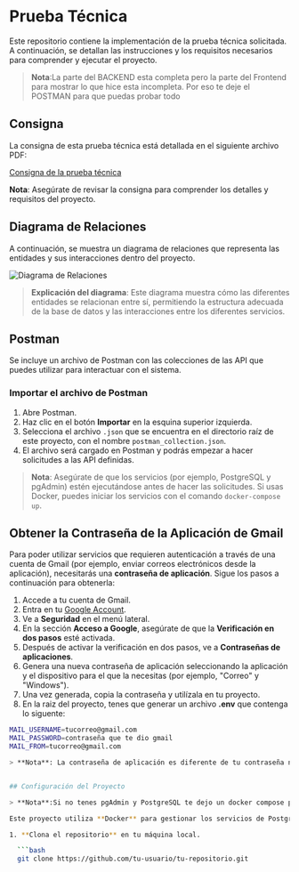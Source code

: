 # Prueba Técnica

Este repositorio contiene la implementación de la prueba técnica solicitada. A continuación, se detallan las instrucciones y los requisitos necesarios para comprender y ejecutar el proyecto.

> **Nota**:La parte del BACKEND esta completa pero la parte del Frontend para mostrar lo que hice esta incompleta. Por eso te deje el POSTMAN para que puedas probar todo

## Consigna

La consigna de esta prueba técnica está detallada en el siguiente archivo PDF:

[Consigna de la prueba técnica](consigna.pdf)

**Nota**: Asegúrate de revisar la consigna para comprender los detalles y requisitos del proyecto.

## Diagrama de Relaciones

A continuación, se muestra un diagrama de relaciones que representa las entidades y sus interacciones dentro del proyecto.

![Diagrama de Relaciones](ruta/a/tu/diagrama_relaciones.png)

> **Explicación del diagrama**: Este diagrama muestra cómo las diferentes entidades se relacionan entre sí, permitiendo la estructura adecuada de la base de datos y las interacciones entre los diferentes servicios.

## Postman

Se incluye un archivo de Postman con las colecciones de las API que puedes utilizar para interactuar con el sistema.

### Importar el archivo de Postman

1. Abre Postman.
2. Haz clic en el botón **Importar** en la esquina superior izquierda.
3. Selecciona el archivo `.json` que se encuentra en el directorio raíz de este proyecto, con el nombre `postman_collection.json`.
4. El archivo será cargado en Postman y podrás empezar a hacer solicitudes a las API definidas.

> **Nota**: Asegúrate de que los servicios (por ejemplo, PostgreSQL y pgAdmin) estén ejecutándose antes de hacer las solicitudes. Si usas Docker, puedes iniciar los servicios con el comando `docker-compose up`.

## Obtener la Contraseña de la Aplicación de Gmail

Para poder utilizar servicios que requieren autenticación a través de una cuenta de Gmail (por ejemplo, enviar correos electrónicos desde la aplicación), necesitarás una **contraseña de aplicación**. Sigue los pasos a continuación para obtenerla:

1. Accede a tu cuenta de Gmail.
2. Entra en tu [Google Account](https://myaccount.google.com/).
3. Ve a **Seguridad** en el menú lateral.
4. En la sección **Acceso a Google**, asegúrate de que la **Verificación en dos pasos** esté activada.
5. Después de activar la verificación en dos pasos, ve a **Contraseñas de aplicaciones**.
6. Genera una nueva contraseña de aplicación seleccionando la aplicación y el dispositivo para el que la necesitas (por ejemplo, "Correo" y "Windows").
7. Una vez generada, copia la contraseña y utilízala en tu proyecto.
8. En la raiz del proyecto, tenes que generar un archivo **.env** que contenga lo siguente:

 ```bash
MAIL_USERNAME=tucorreo@gmail.com
MAIL_PASSWORD=contraseña que te dio gmail
MAIL_FROM=tucorreo@gmail.com

> **Nota**: La contraseña de aplicación es diferente de tu contraseña normal de Gmail y solo se usa para autenticar aplicaciones externas.


## Configuración del Proyecto

> **Nota**:Si no tenes pgAdmin y PostgreSQL te dejo un docker compose para que puedas desplegar la base de datos 

Este proyecto utiliza **Docker** para gestionar los servicios de PostgreSQL y pgAdmin. Para configurar el entorno de desarrollo, sigue los siguientes pasos:

1. **Clona el repositorio** en tu máquina local.

   ```bash
   git clone https://github.com/tu-usuario/tu-repositorio.git
